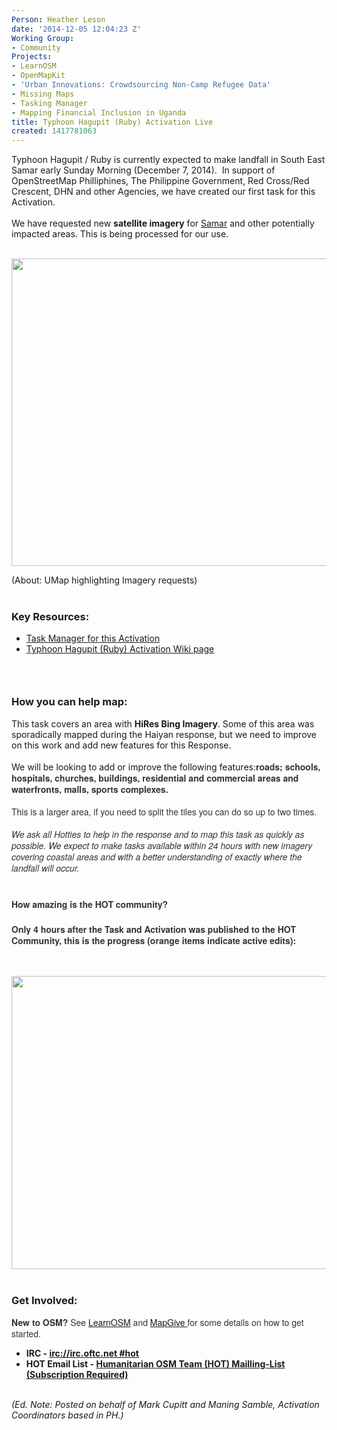 ```yaml
---
Person: Heather Leson
date: '2014-12-05 12:04:23 Z'
Working Group:
- Community
Projects:
- LearnOSM
- OpenMapKit
- 'Urban Innovations: Crowdsourcing Non-Camp Refugee Data'
- Missing Maps
- Tasking Manager
- Mapping Financial Inclusion in Uganda
title: Typhoon Hagupit (Ruby) Activation Live
created: 1417781063
---
```

<div>Typhoon Hagupit / Ruby is currently expected to make landfall in South East Samar early <span class="aBn" data-term="goog_2078872359"><span class="aQJ">Sunday</span></span> Morning (December 7, 2014).&nbsp; In support of OpenStreetMap Philliphines, The Philippine Government, Red Cross/Red Crescent, DHN and other Agencies, we have created our first task for this Activation.<div>&nbsp;</div><div>We have requested new <strong>satellite imagery</strong> for <a href="http://en.wikipedia.org/wiki/Samar">Samar</a> and other potentially impacted areas. This is being processed for our use.</div></div><div>&nbsp;</div><p><img src="http://hot.openstreetmap.org/sites/default/files/Umap%20of%20Imagery%20%28Hagupit%29.jpg" alt="" width="677" height="492"></p><div>(About: UMap highlighting Imagery requests)</div><div>&nbsp;</div><div><h3><strong>Key Resources:</strong></h3><ul><li><a title="tasks list on the wiki page" href="http://wiki.openstreetmap.org/wiki/Humanitarian_OSM_Team/Typhoon_Hagupit_%28Ruby%29#Published_Tasks_in_the_Task_Manager">Task Manager for this Activation</a></li><li><a href="http://wiki.openstreetmap.org/wiki/Humanitarian_OSM_Team/Typhoon_Hagupit_%28Ruby%29">Typhoon Hagupit (Ruby) Activation Wiki page</a></li></ul></div><h3>&nbsp;</h3><h3>How you can help map:</h3><div>This task covers an area with <strong>HiRes Bing Imagery</strong>. Some of this area was sporadically mapped during the Haiyan response, but we need to improve on this work and add new features for this Response.</div><div>&nbsp;</div><div>We will be looking to add or improve the following features:<span style="color: #333333; font-family: 'Helvetica Neue',Helvetica,Arial,sans-serif; font-size: 14px; line-height: 18px;"><strong>roads; schools, hospitals, churches, buildings, residential and commercial areas and waterfronts, malls, sports complexes.</strong></span></div><div><span style="color: #333333; font-family: 'Helvetica Neue',Helvetica,Arial,sans-serif; font-size: 14px; line-height: 18px;">&nbsp;</span></div><div><span style="color: #333333; font-family: 'Helvetica Neue',Helvetica,Arial,sans-serif; font-size: 14px; line-height: 18px;">This is a larger area, if you need to split the tiles you can do so up to two times.</span></div><div><span style="color: #333333; font-family: 'Helvetica Neue',Helvetica,Arial,sans-serif; font-size: 14px; line-height: 18px;">&nbsp;</span></div><div><em><span style="color: #333333; font-family: 'Helvetica Neue',Helvetica,Arial,sans-serif; font-size: 14px; line-height: 18px;">We ask all Hotties to help in the response and to map this task as quickly as possible. We expect to make tasks available within 24 hours with new imagery covering coastal areas and with a better understanding of exactly where the landfall will occur.</span></em></div><div>&nbsp;</div><h3><span style="color: #333333; font-family: 'Helvetica Neue',Helvetica,Arial,sans-serif; font-size: 14px; line-height: 18px;">How amazing is the HOT community? </span></h3><h3><span style="color: #333333; font-family: 'Helvetica Neue',Helvetica,Arial,sans-serif; font-size: 14px; line-height: 18px;">Only 4</span><span style="color: #333333; font-family: 'Helvetica Neue',Helvetica,Arial,sans-serif; font-size: 14px; line-height: 18px;"> hours after the Task and Activation was published to the HOT Community, this is the progress (orange items indicate active edits):<br></span></h3><p>&nbsp;</p><div><span style="color: #333333; font-family: 'Helvetica Neue',Helvetica,Arial,sans-serif; font-size: 14px; line-height: 18px;"><img style="vertical-align: middle;" src="http://hot.openstreetmap.org/sites/default/files/HOT%20edits%20for%20Hagupit%20%28ruby%29%20Dec.%205.jpg" alt="" width="790" height="469"></span></div><div>&nbsp;</div><div><h3>Get Involved:</h3><p><span style="color: #333333; font-family: 'Helvetica Neue',Helvetica,Arial,sans-serif; font-size: 14px; line-height: 18px;"><strong>New to OSM?</strong> See <a href="http://learnosm.org/en/">LearnOSM</a> and <a href="http://mapgive.state.gov/">MapGive </a>for some details on how to get started. <br></span></p><ul><li><strong> IRC - <a href="https://kiwiirc.com/client/irc.oftc.net/hot" rel="nofollow" target="_blank">irc://irc.oftc.net #hot</a> </strong></li><li><strong> HOT Email List - <a href="https://lists.openstreetmap.org/listinfo/hot" rel="nofollow" target="_blank">Humanitarian OSM Team (HOT) Mailling-List (Subscription Required)</a></strong></li></ul></div><div><div>&nbsp;</div><em>(Ed. Note: Posted on behalf of Mark Cupitt and Maning Samble, Activation Coordinators based in PH.)</em></div>
